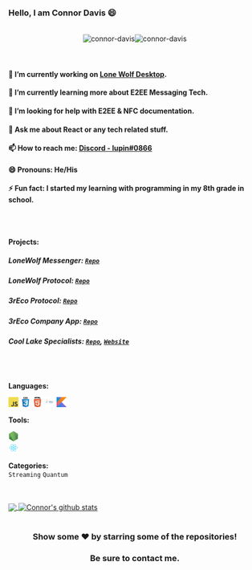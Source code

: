 ### Hello, I am Connor Davis 😄

<br>

<div style="display: flex; justify-content: center; align-items: center;">
<img src="https://img.shields.io/github/stars/connor-davis?affiliations=OWNER&color=gold&logo=github&logoColor=gold&style=for-the-badge" alt="connor-davis" />
<img src="https://img.shields.io/github/followers/connor-davis?color=gold&logo=github&logoColor=gold&style=for-the-badge" alt="connor-davis" />
</div>

<br>
<br>

#### 🔭 I’m currently working on [Lone Wolf Desktop](https://github.com/connor-davis/lonewolf-desktop).
#### 🌱 I’m currently learning more about E2EE Messaging Tech.
#### 🤔 I’m looking for help with E2EE & NFC documentation.
#### 💬 Ask me about React or any tech related stuff.
#### 📫 How to reach me: [Discord - lupin#0866](https://discord.com/channels/@me/297868805202247681)
#### 😄 Pronouns: He/His
#### ⚡ Fun fact: I started my learning with programming in my 8th grade in school.

<br>
<br>

**Projects:**  

##### LoneWolf Messenger: <code>[Repo](https://github.com/connor-davis/lonewolf-messenger)</code>
##### LoneWolf Protocol: <code>[Repo](https://github.com/connor-davis/lonewolf-protocol)</code>

##### 3rEco Protocol: <code>[Repo](https://github.com/connor-davis/ecomart-protocol)</code>
##### 3rEco Company App: <code>[Repo](https://github.com/connor-davis/ecomart-company)</code>

##### Cool Lake Specialists: <code>[Repo](https://github.com/connor-davis/cool-lake-specialists)</code>, <code>[Website](https://coollake.connordavis.tech)</code>

<br>
<br>

**Languages:**  

<code><img height="20" src="https://raw.githubusercontent.com/github/explore/80688e429a7d4ef2fca1e82350fe8e3517d3494d/topics/javascript/javascript.png"></code>
<code><img height="20" src="https://raw.githubusercontent.com/github/explore/80688e429a7d4ef2fca1e82350fe8e3517d3494d/topics/css/css.png"></code>
<code><img height="20" src="https://raw.githubusercontent.com/github/explore/80688e429a7d4ef2fca1e82350fe8e3517d3494d/topics/html/html.png"></code>
<code><img height="20" src="https://raw.githubusercontent.com/github/explore/80688e429a7d4ef2fca1e82350fe8e3517d3494d/topics/java/java.png"></code>
<code><img height="20" src="https://raw.githubusercontent.com/github/explore/80688e429a7d4ef2fca1e82350fe8e3517d3494d/topics/kotlin/kotlin.png"></code>

**Tools:**  

<code><img height="20" src="https://raw.githubusercontent.com/github/explore/80688e429a7d4ef2fca1e82350fe8e3517d3494d/topics/nodejs/nodejs.png"></code>    
<code><img height="20" src="https://raw.githubusercontent.com/github/explore/80688e429a7d4ef2fca1e82350fe8e3517d3494d/topics/react/react.png"></code>

**Categories:**  
<code>Streaming</code>
<code>Quantum</code>

<br>
<br>

<a href="https://github.com/connor-davis">
  <img align="center" src="https://github-readme-stats.vercel.app/api/top-langs/?username=connor-davis&theme=light&hide_langs_below=1" />
</a>
<a href="https://github.com/connor-davis">
 <img align="center" src="https://github-readme-stats.vercel.app/api?username=connor-davis&show_icons=true&theme=light&line_height=27" alt="Connor's github stats"/>
</a>

<br>
<br>

<div align="center">

### Show some ❤️ by starring some of the repositories!
### Be sure to contact me.

</div>
